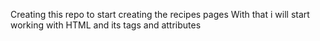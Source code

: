 Creating this repo to start creating the recipes pages
With that i will start working with HTML and its tags and attributes
